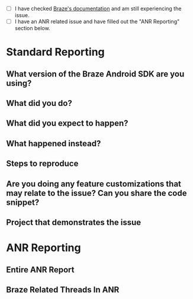 <!--
Thank you for opening an issue with Braze!

If you are experiencing issues with our product, please consider directing your issue to support@braze.com, as that is the best channel for solving integration issues. Please see the bottom for more explanation.

For other items, like requests for modifications to our SDK or bug reports, please use the following format:
-->

* [ ] I have checked [Braze's documentation](https://www.braze.com/docs/developer_guide/platform_integration_guides/android/initial_sdk_setup/android_sdk_integration/) and am still experiencing the issue.
* [ ] I have an ANR related issue and have filled out the "ANR Reporting" section below.

# Standard Reporting

## What version of the Braze Android SDK are you using?

<!--
Example: 3.0.1
-->

## What did you do?

<!--
Please replace this with how you've integrated and customized the Braze SDK.
Example: Integrated Braze with the lifecycle listener and used automatic push registration.
-->

## What did you expect to happen?

<!--
Please replace this with the expected behavior.
Example: The Braze SDK is integrated properly and creating sessions.
-->

## What happened instead?

<!--
Please replace this with the actual behavior.  
Example: The Braze SDK doesn't create any sessions for the test user.
-->

## Steps to reproduce

<!--
Please give us detailed steps so we can reproduce the issue on our end. This is very important and will help speed up the investigation.
Example:
- Start the app
- Change to new user
- Set a custom in-app message listener
- Log a custom event
- In-app message doesn't appear
-->

## Are you doing any feature customizations that may relate to the issue? Can you share the code snippet?

<!--
Please provide any information or code snippets that can help us understand or reproduce the issue.
-->

## Project that demonstrates the issue

<!--
Please link to a project we can download that reproduces the issue.
-->

<!--
Note: We recommend e-mailing support@braze.com with any integration issues, as our team actively optimizes this support channel to provide efficient and robust resolutions. Integration issues also often require logs and other information that may contain private data, and our main support channel ensures no risk of leaking sensitive data.
-->

# ANR Reporting
<!--
Please go over https://developer.android.com/topic/performance/vitals/anr for more information on ANR reports.
-->

## Entire ANR Report
<!--
Please provide your entire, unmodified ANR report here
-->

## Braze Related Threads In ANR
<!--
Please list all Thread IDs (or just Thread traces) in the above ANR report that contain Braze SDK code.

Code from the Braze SDK usually is in the `com.appboy` or `bo.app` package, depending on your Proguard configuration.
-->
